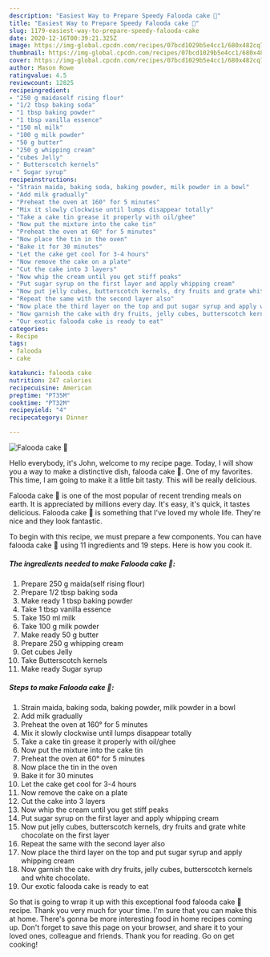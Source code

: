 ```yaml
---
description: "Easiest Way to Prepare Speedy Falooda cake 🎂"
title: "Easiest Way to Prepare Speedy Falooda cake 🎂"
slug: 1179-easiest-way-to-prepare-speedy-falooda-cake
date: 2020-12-16T00:39:21.325Z
image: https://img-global.cpcdn.com/recipes/07bcd1029b5e4cc1/680x482cq70/falooda-cake-🎂-recipe-main-photo.jpg
thumbnail: https://img-global.cpcdn.com/recipes/07bcd1029b5e4cc1/680x482cq70/falooda-cake-🎂-recipe-main-photo.jpg
cover: https://img-global.cpcdn.com/recipes/07bcd1029b5e4cc1/680x482cq70/falooda-cake-🎂-recipe-main-photo.jpg
author: Mason Rowe
ratingvalue: 4.5
reviewcount: 12825
recipeingredient:
- "250 g maidaself rising flour"
- "1/2 tbsp baking soda"
- "1 tbsp baking powder"
- "1 tbsp vanilla essence"
- "150 ml milk"
- "100 g milk powder"
- "50 g butter"
- "250 g whipping cream"
- "cubes Jelly"
- " Butterscotch kernels"
- " Sugar syrup"
recipeinstructions:
- "Strain maida, baking soda, baking powder, milk powder in a bowl"
- "Add milk gradually"
- "Preheat the oven at 160° for 5 minutes"
- "Mix it slowly clockwise until lumps disappear totally"
- "Take a cake tin grease it properly with oil/ghee"
- "Now put the mixture into the cake tin"
- "Preheat the oven at 60° for 5 minutes"
- "Now place the tin in the oven"
- "Bake it for 30 minutes"
- "Let the cake get cool for 3-4 hours"
- "Now remove the cake on a plate"
- "Cut the cake into 3 layers"
- "Now whip the cream until you get stiff peaks"
- "Put sugar syrup on the first layer and apply whipping cream"
- "Now put jelly cubes, butterscotch kernels, dry fruits and grate white chocolate on the first layer"
- "Repeat the same with the second layer also"
- "Now place the third layer on the top and put sugar syrup and apply whipping cream"
- "Now garnish the cake with dry fruits, jelly cubes, butterscotch kernels and white chocolate."
- "Our exotic falooda cake is ready to eat"
categories:
- Recipe
tags:
- falooda
- cake

katakunci: falooda cake 
nutrition: 247 calories
recipecuisine: American
preptime: "PT35M"
cooktime: "PT32M"
recipeyield: "4"
recipecategory: Dinner

---
```



![Falooda cake 🎂](https://img-global.cpcdn.com/recipes/07bcd1029b5e4cc1/680x482cq70/falooda-cake-🎂-recipe-main-photo.jpg)

Hello everybody, it's John, welcome to my recipe page. Today, I will show you a way to make a distinctive dish, falooda cake 🎂. One of my favorites. This time, I am going to make it a little bit tasty. This will be really delicious.

Falooda cake 🎂 is one of the most popular of recent trending meals on earth. It is appreciated by millions every day. It's easy, it's quick, it tastes delicious. Falooda cake 🎂 is something that I've loved my whole life. They're nice and they look fantastic.




To begin with this recipe, we must prepare a few components. You can have falooda cake 🎂 using 11 ingredients and 19 steps. Here is how you cook it.

<!--inarticleads1-->

##### The ingredients needed to make Falooda cake 🎂:

1. Prepare 250 g maida(self rising flour)
1. Prepare 1/2 tbsp baking soda
1. Make ready 1 tbsp baking powder
1. Take 1 tbsp vanilla essence
1. Take 150 ml milk
1. Take 100 g milk powder
1. Make ready 50 g butter
1. Prepare 250 g whipping cream
1. Get cubes Jelly
1. Take  Butterscotch kernels
1. Make ready  Sugar syrup




<!--inarticleads2-->

##### Steps to make Falooda cake 🎂:

1. Strain maida, baking soda, baking powder, milk powder in a bowl
1. Add milk gradually
1. Preheat the oven at 160° for 5 minutes
1. Mix it slowly clockwise until lumps disappear totally
1. Take a cake tin grease it properly with oil/ghee
1. Now put the mixture into the cake tin
1. Preheat the oven at 60° for 5 minutes
1. Now place the tin in the oven
1. Bake it for 30 minutes
1. Let the cake get cool for 3-4 hours
1. Now remove the cake on a plate
1. Cut the cake into 3 layers
1. Now whip the cream until you get stiff peaks
1. Put sugar syrup on the first layer and apply whipping cream
1. Now put jelly cubes, butterscotch kernels, dry fruits and grate white chocolate on the first layer
1. Repeat the same with the second layer also
1. Now place the third layer on the top and put sugar syrup and apply whipping cream
1. Now garnish the cake with dry fruits, jelly cubes, butterscotch kernels and white chocolate.
1. Our exotic falooda cake is ready to eat




So that is going to wrap it up with this exceptional food falooda cake 🎂 recipe. Thank you very much for your time. I'm sure that you can make this at home. There's gonna be more interesting food in home recipes coming up. Don't forget to save this page on your browser, and share it to your loved ones, colleague and friends. Thank you for reading. Go on get cooking!
